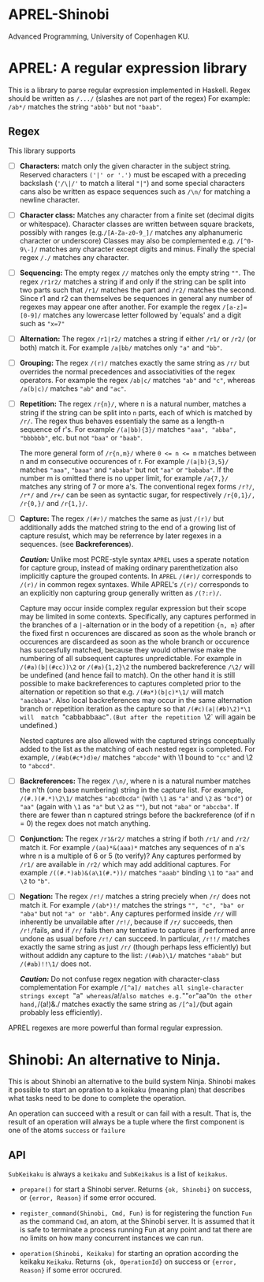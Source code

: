 # APREL-Shinobi
Advanced Programming, University of Copenhagen KU.

# APREL: A regular expression library
This is a library to parse regular expression implemented in Haskell.
Regex should be written as `/.../` (slashes are not part of the regex)
For example: `/ab*/` matches the string `"abbb"` but not `"baab"`.

## Regex
This library supports

- [ ] **Characters:** match only the given character in the subject string.
Reserved characters `('|' or '.')` must be escaped with a preceding backslash
(`'/\|/'` to match a literal `"|"`) and some special characters cans also be 
written as espace sequences such as `/\n/` for matching a newline character.

- [ ] **Character class:** Matches any character from a finite set
(decimal digits or whitespace). Character classes are written between square 
brackets, possibly with ranges (e.g.`/[A-Za-z0-9_]/` matches any alphanumeric
character or underscore)
Classes may also be complemented e.g. `/[^0-9\-]/` matches any character
except digits and minus.
Finally the special regex `/./` matches any character.

- [ ] **Sequencing:** The empty regex `//` matches only the empty string `""`.
The regex `/r1r2/` matches a string if and only if the string can be split into
two parts such that `/r1/` matches the part and `/r2/` matches the second.
Since r1 and r2 can themselves be sequences in general any number of regexes 
may appear one after another. For example the regex `/[a-z]=[0-9]/` matches
any lowercase letter followed by 'equals' and a digit such as `"x=7"`

- [ ] **Alternation:** The regex `/r1|r2/` matches a string if either `/r1/`
or `/r2/` (or both) match it. For example `/a|bb/` matches only 
`"a"` and `"bb"`.

- [ ] **Grouping:** The regex `/(r)/` matches exactly the same string as 
`/r/` but overrides the normal precedences and associativities of the regex
operators. For example the regex `/ab|c/` matches `"ab"` and `"c"`, whereas
`/a(b|c)/` matches `"ab"` and `"ac"`.

- [ ] **Repetition:** The regex `/r{n}/`, where n is a natural number, 
matches a string if the string can be split into `n` parts, each of which is
matched by `/r/`. The regex thus behaves essentialy the same as a length-n
sequence of r's. For example `/(a|bb){3}/` matches `"aaa", "abba", "bbbbbb"`,
etc. but not `"baa"` or `"baab"`. 

    The more general form of `/r{n,m}/` where
    `0 <= n <= m` matches between n and m consecutive occurences of r. 
    For example `/(a|b){3,5}/` matches `"aaa"`, `"baaa"` and `"ababa"` 
    but not `"aa"` or `"bababa"`. If the number m is omitted there is no upper 
    limit, for example `/a{7,}/` matches any string of 7 or more a's.
    The conventional regex forms `/r?/`, `/r*/` and `/r+/` can be seen as 
    syntactic sugar, for respectively `/r{0,1}/, /r{0,}/` and `/r{1,}/`.

- [ ] **Capture:** The regex `/(#r)/` matches the same as just `/(r)/` but
additionally adds the matched string to the end of a growing list of capture 
resulst, which may be referrence by later regexes in a sequences.
(see **Backreferences**).

    ***Caution:*** Unlike most PCRE-style syntax `APREL` uses a sperate notation 
    for capture group, instead of making ordinary parenthetization also 
    implicitly capture the grouped contents. In `APREL` `/(#r)/` corresponds
    to `/(r)/` in common regex syntaxes. While APREL's `/(r)/` corresponds to 
    an explicitly non capturing group generally written as `/(?:r)/`.

    Capture may occur inside complex regular expression but their scope may 
    be limited in some contexts. Specifically, any captures performed in the
    branches of a `|`-alternation or in the body of a repetition `{n, m}`
    after the fixed first n occurences are discared as soon as the whole branch
    or occurences are discardeed as soon as the whole branch or occurence has 
    succesfully matched, because they would otherwise make the numbering
    of all subsequent captures unpredictable. For example in 
    `/(#a)(b|(#cc))\2` or `/(#a){1,2}\2` the numbered backreference `/\2/`
    will be undefined (and hence fail to match).
    On the other hand it is still possible to make backreferences to captures
    completed prior to the alternation or repetition so that e.g. 
    `/(#a*)(b|c)*\1/` will match `"aacbbaa"`.
    Also local backreferences may occur in the same alternation branch or
    repetition iteration as the capture so that `/(#c)(a|(#b)\2)*\1 will 
    match `"cabbabbaac"`.(But after the repetition `\2` will again be 
    undefined.)

    Nested captures are also allowed with the captured strings conceptually 
    added to the list as the matching of each nested regex is completed.
    For example, `/(#ab(#c*)d)e/` matches `"abccde"` with \1 bound to 
    `"cc"` and \2 to `"abccd"`.

- [ ] **Backreferences:** The regex `/\n/`, where n is a natural number matches
the n'th (one base numbering) string in the capture list. For example,
`/(#.)(#.*)\2\1/` matches `"abcdbcda"` (with `\1` as `"a"` and `\2` as 
`"bcd"`) or `"aa"` (again with `\1` as `"a"` but `\2` as `""`), but not 
`"aba"` or `"abccba"`. If there are fewer than n captured strings 
before the backreference (of if n = 0) the regex does not match anything.

- [ ] **Conjunction:** The regex `/r1&r2/` matches a string if both `/r1/`
and `/r2/` match it. For example `/(aa)*&(aaa)*` matches any sequences of 
n a's whre n is a multiple of 6 or 5 (to verify)?
Any captures performed by `/r1/` are available in `/r2/` which may add 
additional captures. For example `/((#.*)ab)&(a\1(#.*))/` matches `"aaab"`
binding `\1` to `"aa"` and `\2` to `"b"`.

- [ ] **Negation:** The regex `/r!/` matches a string preciely when `/r/`
does not match it. For example `/(ab*)!/` matches the strings `"", "c", "ba"
or "aba"` but not `"a" or "abb"`.
Any captures performed inside `/r/` will inherently be unvailable after `/r!/`,
because if `/r/` succeeds, then `/r!/`fails, and if `/r/` fails then 
any tentative to captures if performed anre undone as usual before `/r!/` 
can succeed. In particular, `/r!!/` matches exactly the same string as 
just `/r/` (though perhaps less efficiently) but without addidn any capture 
to the list: `/(#ab)\1/` matches `"abab"` but `/(#ab)!!\1/` does not.

    ***Caution:*** Do not confuse regex negation with character-class complementation
    For example `/[^a]/ matches all single-character strings except `"a"` 
    whereas `/a!/` also matches e.g. `""` or `"aa"` On the other hand,
    `/(a!)&./ matches exactly the same string as `/[^a]/`(but again probably
    less efficiently).

APREL regexes are more powerful than formal regular expression.

# Shinobi: An alternative to Ninja.

This is about Shinobi an alternative to the build system Ninja.
Shinobi makes it possible to start an opration to a keikaku (meaning plan)
that describes what tasks need to be done to complete the operation.

An operation can succeed with a result or can fail with a result. That is, 
the result of an operation will always be a tuple where the first component
is one of the atoms `success` or `failure`

## API

`SubKeikaku` is always a `keikaku` and `SubKeikakus` is a list of `keikakus`.

- `prepare()` for start a Shinobi server.
Returns `{ok, Shinobi}` on success, or `{error, Reason}` if some error
occured.

- `register_command(Shinobi, Cmd, Fun)` is for registering the function 
`Fun` as the command `Cmd`, an atom,  at the Shinobi server. It is assumed 
that it is safe to terminate a process running Fun at any point and tat there
are no limits on how many concurrent instances we can run.

- `operation(Shinobi, Keikaku)` for starting an opration according the keikaku
`Keikaku`.
Returns `{ok, OperationId}` on success or `{error, Reason}` if some error
occrured.


